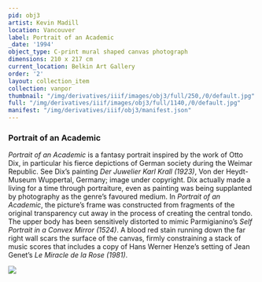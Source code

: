 ```yaml
---
pid: obj3
artist: Kevin Madill
location: Vancouver
label: Portrait of an Academic
_date: '1994'
object_type: C-print mural shaped canvas photograph
dimensions: 210 x 217 cm
current_location: Belkin Art Gallery
order: '2'
layout: collection_item
collection: vanpor
thumbnail: "/img/derivatives/iiif/images/obj3/full/250,/0/default.jpg"
full: "/img/derivatives/iiif/images/obj3/full/1140,/0/default.jpg"
manifest: "/img/derivatives/iiif/obj3/manifest.json"
---
```


### Portrait of an Academic

*Portrait of an Academic* is a fantasy portrait inspired by the work of Otto Dix, in particular his fierce depictions of German society during the Weimar Republic. See Dix’s painting *Der Juwelier Karl Krall (1923)*, Von der Heydt-Museum Wuppertal, Germany; image under copyright. Dix actually made a living for a time through portraiture, even as painting was being supplanted by photography as the genre’s favoured medium. In *Portrait of an Academic*, the picture’s frame was constructed from fragments of the original transparency cut away in the process of creating the central tondo. The upper body has been sensitively distorted to mimic Parmigianino’s *Self Portrait in a Convex Mirror (1524)*. A blood red stain running down the far right wall scars the surface of the canvas, firmly constraining a stack of music scores that includes a copy of Hans Werner Henze’s setting of Jean Genet’s *Le Miracle de la Rose (1981)*.

<img src="https://kevmadill.github.io/portraiture-vancouver/img/SupportImages/Parmi.png" > 
          
